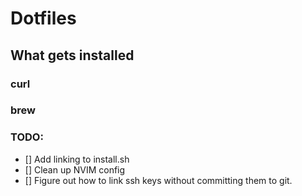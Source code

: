 # Dotfiles

## What gets installed

### curl

### brew



### TODO:
- [] Add linking to install.sh
- [] Clean up NVIM config
- [] Figure out how to link ssh keys without committing them to git.
